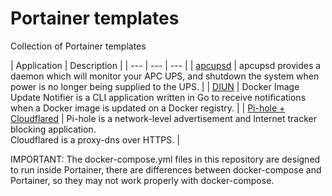 # Portainer templates

Collection of Portainer templates

| Application | Description |
| --- | --- | --- |
| [apcupsd](apcupsd/) | apcupsd provides a daemon which will monitor your APC UPS, and shutdown the system when power is no longer being supplied to the UPS. |
| [DIUN](diun/) | Docker Image Update Notifier is a CLI application written in Go to receive notifications when a Docker image is updated on a Docker registry. |
| [Pi-hole + Cloudflared](pihole/) | Pi-hole is a network-level advertisement and Internet tracker blocking application.<br>Cloudflared is a proxy-dns over HTTPS. |

IMPORTANT: The docker-compose.yml files in this repository are designed to run inside Portainer, there are differences between docker-compose and Portainer, so they may not work properly with docker-compose.